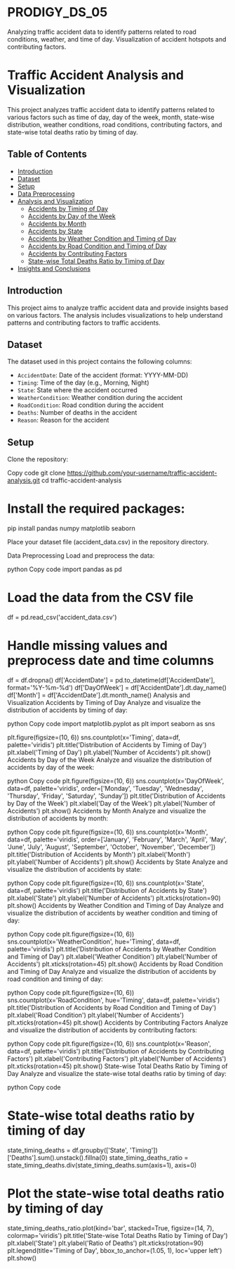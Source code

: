 # PRODIGY_DS_05
Analyzing traffic accident data to identify patterns related to road conditions, weather, and time of day. Visualization of accident hotspots and contributing factors.

# Traffic Accident Analysis and Visualization

This project analyzes traffic accident data to identify patterns related to various factors such as time of day, day of the week, month, state-wise distribution, weather conditions, road conditions, contributing factors, and state-wise total deaths ratio by timing of day.

## Table of Contents
- [Introduction](#introduction)
- [Dataset](#dataset)
- [Setup](#setup)
- [Data Preprocessing](#data-preprocessing)
- [Analysis and Visualization](#analysis-and-visualization)
  - [Accidents by Timing of Day](#accidents-by-timing-of-day)
  - [Accidents by Day of the Week](#accidents-by-day-of-the-week)
  - [Accidents by Month](#accidents-by-month)
  - [Accidents by State](#accidents-by-state)
  - [Accidents by Weather Condition and Timing of Day](#accidents-by-weather-condition-and-timing-of-day)
  - [Accidents by Road Condition and Timing of Day](#accidents-by-road-condition-and-timing-of-day)
  - [Accidents by Contributing Factors](#accidents-by-contributing-factors)
  - [State-wise Total Deaths Ratio by Timing of Day](#state-wise-total-deaths-ratio-by-timing-of-day)
- [Insights and Conclusions](#insights-and-conclusions)

## Introduction
This project aims to analyze traffic accident data and provide insights based on various factors. The analysis includes visualizations to help understand patterns and contributing factors to traffic accidents.

## Dataset
The dataset used in this project contains the following columns:
- `AccidentDate`: Date of the accident (format: YYYY-MM-DD)
- `Timing`: Time of the day (e.g., Morning, Night)
- `State`: State where the accident occurred
- `WeatherCondition`: Weather condition during the accident
- `RoadCondition`: Road condition during the accident
- `Deaths`: Number of deaths in the accident
- `Reason`: Reason for the accident

## Setup
Clone the repository:

Copy code
git clone https://github.com/your-username/traffic-accident-analysis.git
cd traffic-accident-analysis

# Install the required packages:

pip install pandas numpy matplotlib seaborn

Place your dataset file (accident_data.csv) in the repository directory.

Data Preprocessing
Load and preprocess the data:

python
Copy code
import pandas as pd

# Load the data from the CSV file
df = pd.read_csv('accident_data.csv')

# Handle missing values and preprocess date and time columns
df = df.dropna()
df['AccidentDate'] = pd.to_datetime(df['AccidentDate'], format='%Y-%m-%d')
df['DayOfWeek'] = df['AccidentDate'].dt.day_name()
df['Month'] = df['AccidentDate'].dt.month_name()
Analysis and Visualization
Accidents by Timing of Day
Analyze and visualize the distribution of accidents by timing of day:

python
Copy code
import matplotlib.pyplot as plt
import seaborn as sns

plt.figure(figsize=(10, 6))
sns.countplot(x='Timing', data=df, palette='viridis')
plt.title('Distribution of Accidents by Timing of Day')
plt.xlabel('Timing of Day')
plt.ylabel('Number of Accidents')
plt.show()
Accidents by Day of the Week
Analyze and visualize the distribution of accidents by day of the week:

python
Copy code
plt.figure(figsize=(10, 6))
sns.countplot(x='DayOfWeek', data=df, palette='viridis', order=['Monday', 'Tuesday', 'Wednesday', 'Thursday', 'Friday', 'Saturday', 'Sunday'])
plt.title('Distribution of Accidents by Day of the Week')
plt.xlabel('Day of the Week')
plt.ylabel('Number of Accidents')
plt.show()
Accidents by Month
Analyze and visualize the distribution of accidents by month:

python
Copy code
plt.figure(figsize=(10, 6))
sns.countplot(x='Month', data=df, palette='viridis', order=['January', 'February', 'March', 'April', 'May', 'June', 'July', 'August', 'September', 'October', 'November', 'December'])
plt.title('Distribution of Accidents by Month')
plt.xlabel('Month')
plt.ylabel('Number of Accidents')
plt.show()
Accidents by State
Analyze and visualize the distribution of accidents by state:

python
Copy code
plt.figure(figsize=(10, 6))
sns.countplot(x='State', data=df, palette='viridis')
plt.title('Distribution of Accidents by State')
plt.xlabel('State')
plt.ylabel('Number of Accidents')
plt.xticks(rotation=90)
plt.show()
Accidents by Weather Condition and Timing of Day
Analyze and visualize the distribution of accidents by weather condition and timing of day:

python
Copy code
plt.figure(figsize=(10, 6))
sns.countplot(x='WeatherCondition', hue='Timing', data=df, palette='viridis')
plt.title('Distribution of Accidents by Weather Condition and Timing of Day')
plt.xlabel('Weather Condition')
plt.ylabel('Number of Accidents')
plt.xticks(rotation=45)
plt.show()
Accidents by Road Condition and Timing of Day
Analyze and visualize the distribution of accidents by road condition and timing of day:

python
Copy code
plt.figure(figsize=(10, 6))
sns.countplot(x='RoadCondition', hue='Timing', data=df, palette='viridis')
plt.title('Distribution of Accidents by Road Condition and Timing of Day')
plt.xlabel('Road Condition')
plt.ylabel('Number of Accidents')
plt.xticks(rotation=45)
plt.show()
Accidents by Contributing Factors
Analyze and visualize the distribution of accidents by contributing factors:

python
Copy code
plt.figure(figsize=(10, 6))
sns.countplot(x='Reason', data=df, palette='viridis')
plt.title('Distribution of Accidents by Contributing Factors')
plt.xlabel('Contributing Factors')
plt.ylabel('Number of Accidents')
plt.xticks(rotation=45)
plt.show()
State-wise Total Deaths Ratio by Timing of Day
Analyze and visualize the state-wise total deaths ratio by timing of day:

python
Copy code
# State-wise total deaths ratio by timing of day
state_timing_deaths = df.groupby(['State', 'Timing'])['Deaths'].sum().unstack().fillna(0)
state_timing_deaths_ratio = state_timing_deaths.div(state_timing_deaths.sum(axis=1), axis=0)

# Plot the state-wise total deaths ratio by timing of day
state_timing_deaths_ratio.plot(kind='bar', stacked=True, figsize=(14, 7), colormap='viridis')
plt.title('State-wise Total Deaths Ratio by Timing of Day')
plt.xlabel('State')
plt.ylabel('Ratio of Deaths')
plt.xticks(rotation=90)
plt.legend(title='Timing of Day', bbox_to_anchor=(1.05, 1), loc='upper left')
plt.show()

